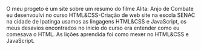 O meu progeto é um site sobre um resumo do filme Alita: Anjo de Combate eu desenvoulvi no curso HTML&CSS-Criação de web site na escola SENAC na cidade de Ipatinga
usamos as lingagens HTML&CSS e JavaScript, os meus desavios encontrados no inicio do curso era entender como eu comesava o HTML. As lições aprendida foi como mexer no HTML&CSS e JavaScript.
